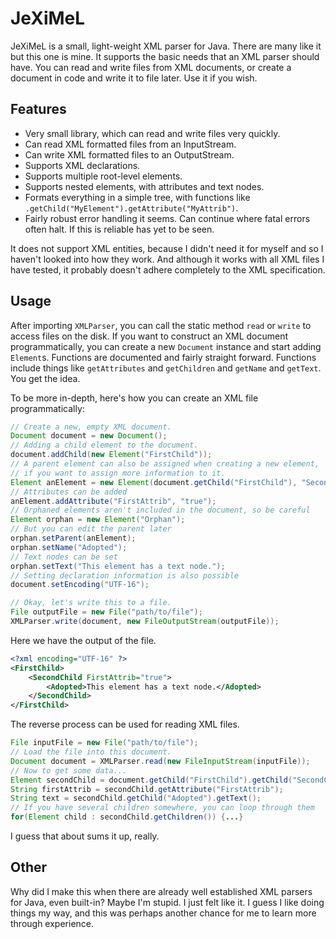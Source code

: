 # JeXiMeL

JeXiMeL is a small, light-weight XML parser for Java. There are many like it but this one is mine. It supports the basic needs that an XML parser should have. You can read and write files from XML documents, or create a document in code and write it to file 
later. Use it if you wish.

## Features

* Very small library, which can read and write files very quickly.
* Can read XML formatted files from an InputStream.
* Can write XML formatted files to an OutputStream.
* Supports XML declarations.
* Supports multiple root-level elements.
* Supports nested elements, with attributes and text nodes.
* Formats everything in a simple tree, with functions like `.getChild("MyElement").getAttribute("MyAttrib")`.
* Fairly robust error handling it seems. Can continue where fatal errors often halt. If this is reliable has yet to be seen.

It does not support XML entities, because I didn't need it for myself and so I haven't looked into how they work.
And although it works with all XML files I have tested, it probably doesn't adhere completely to the XML specification.

## Usage

After importing `XMLParser`, you can call the static method `read` or `write` to access files on the disk. If you want to construct an XML document programmatically, you can create a new `Document` instance and start adding `Element`s. Functions are documented 
and fairly straight forward. Functions include things like `getAttributes` and `getChildren` and `getName` and `getText`. You get the idea.

To be more in-depth, here's how you can create an XML file programmatically:
```java
// Create a new, empty XML document.
Document document = new Document();
// Adding a child element to the document.
document.addChild(new Element("FirstChild"));
// A parent element can also be assigned when creating a new element, 
// if you want to assign more information to it.
Element anElement = new Element(document.getChild("FirstChild"), "SecondChild");
// Attributes can be added
anElement.addAttribute("FirstAttrib", "true");
// Orphaned elements aren't included in the document, so be careful
Element orphan = new Element("Orphan");
// But you can edit the parent later
orphan.setParent(anElement);
orphan.setName("Adopted");
// Text nodes can be set
orphan.setText("This element has a text node.");
// Setting declaration information is also possible
document.setEncoding("UTF-16");

// Okay, let's write this to a file.
File outputFile = new File("path/to/file");
XMLParser.write(document, new FileOutputStream(outputFile));
```

Here we have the output of the file.
```xml
<?xml encoding="UTF-16" ?>
<FirstChild>
	<SecondChild FirstAttrib="true">
		<Adopted>This element has a text node.</Adopted>
	</SecondChild>
</FirstChild>
```

The reverse process can be used for reading XML files.

```java
File inputFile = new File("path/to/file");
// Load the file into this document.
Document document = XMLParser.read(new FileInputStream(inputFile));
// Now to get some data...
Element secondChild = document.getChild("FirstChild").getChild("SecondChild");
String firstAttrib = secondChild.getAttribute("FirstAttrib");
String text = secondChild.getChild("Adopted").getText();
// If you have several children somewhere, you can loop through them
for(Element child : secondChild.getChildren()) {...}
```

I guess that about sums it up, really.

## Other

Why did I make this when there are already well established XML parsers for Java, even built-in? Maybe I'm stupid. I just felt like it. I guess I like doing things my way, and this was perhaps another chance for me to learn more through experience. 
